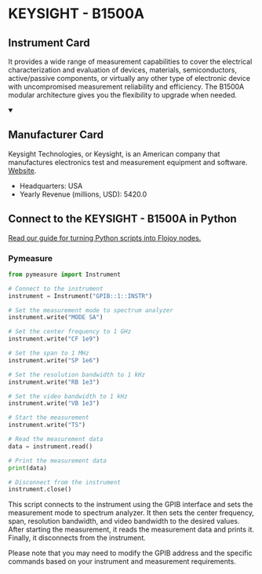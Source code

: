 
# KEYSIGHT - B1500A

## Instrument Card

It provides a wide range of measurement capabilities to cover the electrical characterization and evaluation of devices, materials, semiconductors, active/passive components, or virtually any other type of electronic device with uncompromised measurement reliability and efficiency. The B1500A modular architecture gives you the flexibility to upgrade when needed.

<details open>
<summary><h2>Manufacturer Card</h2></summary>
Keysight Technologies, or Keysight, is an American company that manufactures electronics test and measurement equipment and software. <a href=https://www.keysight.com/us/en/home.html>Website</a>.

<ul>
  <li>Headquarters: USA</li>
  <li>Yearly Revenue (millions, USD): 5420.0</li>
</ul>
</details>

## Connect to the KEYSIGHT - B1500A in Python

[Read our guide for turning Python scripts into Flojoy nodes.](https://docs.flojoy.ai/custom-nodes/creating-custom-node/)


### Pymeasure


```python
from pymeasure import Instrument

# Connect to the instrument
instrument = Instrument("GPIB::1::INSTR")

# Set the measurement mode to spectrum analyzer
instrument.write("MODE SA")

# Set the center frequency to 1 GHz
instrument.write("CF 1e9")

# Set the span to 1 MHz
instrument.write("SP 1e6")

# Set the resolution bandwidth to 1 kHz
instrument.write("RB 1e3")

# Set the video bandwidth to 1 kHz
instrument.write("VB 1e3")

# Start the measurement
instrument.write("TS")

# Read the measurement data
data = instrument.read()

# Print the measurement data
print(data)

# Disconnect from the instrument
instrument.close()
```

This script connects to the instrument using the GPIB interface and sets the measurement mode to spectrum analyzer. It then sets the center frequency, span, resolution bandwidth, and video bandwidth to the desired values. After starting the measurement, it reads the measurement data and prints it. Finally, it disconnects from the instrument.

Please note that you may need to modify the GPIB address and the specific commands based on your instrument and measurement requirements.

